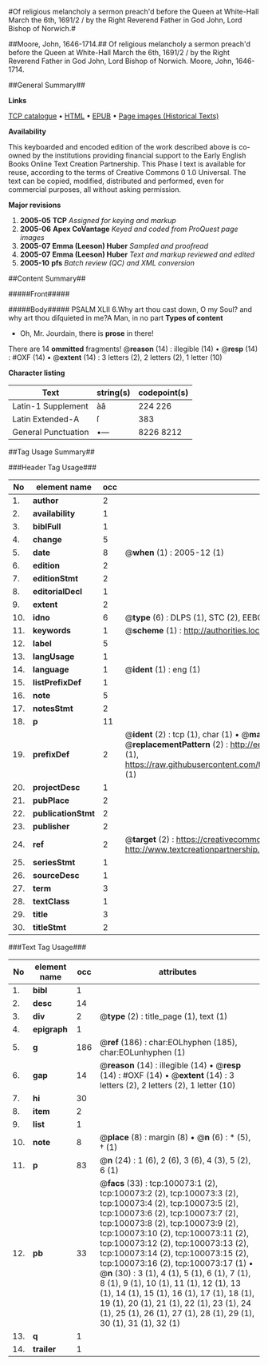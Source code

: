 #Of religious melancholy a sermon preach'd before the Queen at White-Hall March the 6th, 1691/2 / by the Right Reverend Father in God John, Lord Bishop of Norwich.#

##Moore, John, 1646-1714.##
Of religious melancholy a sermon preach'd before the Queen at White-Hall March the 6th, 1691/2 / by the Right Reverend Father in God John, Lord Bishop of Norwich.
Moore, John, 1646-1714.

##General Summary##

**Links**

[TCP catalogue](http://www.ota.ox.ac.uk/tcp/)  • 
[HTML](http://tei.it.ox.ac.uk/tcp/Texts-HTML/free/A51/A51223.html)  • 
[EPUB](http://tei.it.ox.ac.uk/tcp/Texts-EPUB/free/A51/A51223.epub) • 
[Page images (Historical Texts)](https://data.historicaltexts.jisc.ac.uk/view?pubId=eebo-13540400e&pageId=eebo-13540400e-100073-1)

**Availability**

This keyboarded and encoded edition of the
	       work described above is co-owned by the institutions
	       providing financial support to the Early English Books
	       Online Text Creation Partnership. This Phase I text is
	       available for reuse, according to the terms of Creative
	       Commons 0 1.0 Universal. The text can be copied,
	       modified, distributed and performed, even for
	       commercial purposes, all without asking permission.

**Major revisions**

1. __2005-05__ __TCP__ *Assigned for keying and markup*
1. __2005-06__ __Apex CoVantage__ *Keyed and coded from ProQuest page images*
1. __2005-07__ __Emma (Leeson) Huber__ *Sampled and proofread*
1. __2005-07__ __Emma (Leeson) Huber__ *Text and markup reviewed and edited*
1. __2005-10__ __pfs__ *Batch review (QC) and XML conversion*

##Content Summary##

#####Front#####

#####Body#####
PSALM XLII 6.Why art thou cast down, O my Soul? and why art thou diſquieted in me?A Man, in no part 
**Types of content**

  * Oh, Mr. Jourdain, there is **prose** in there!

There are 14 **ommitted** fragments! 
 @__reason__ (14) : illegible (14)  •  @__resp__ (14) : #OXF (14)  •  @__extent__ (14) : 3 letters (2), 2 letters (2), 1 letter (10)

**Character listing**


|Text|string(s)|codepoint(s)|
|---|---|---|
|Latin-1 Supplement|àâ|224 226|
|Latin Extended-A|ſ|383|
|General Punctuation|•—|8226 8212|

##Tag Usage Summary##

###Header Tag Usage###

|No|element name|occ|attributes|
|---|---|---|---|
|1.|__author__|2||
|2.|__availability__|1||
|3.|__biblFull__|1||
|4.|__change__|5||
|5.|__date__|8| @__when__ (1) : 2005-12 (1)|
|6.|__edition__|2||
|7.|__editionStmt__|2||
|8.|__editorialDecl__|1||
|9.|__extent__|2||
|10.|__idno__|6| @__type__ (6) : DLPS (1), STC (2), EEBO-CITATION (1), OCLC (1), VID (1)|
|11.|__keywords__|1| @__scheme__ (1) : http://authorities.loc.gov/ (1)|
|12.|__label__|5||
|13.|__langUsage__|1||
|14.|__language__|1| @__ident__ (1) : eng (1)|
|15.|__listPrefixDef__|1||
|16.|__note__|5||
|17.|__notesStmt__|2||
|18.|__p__|11||
|19.|__prefixDef__|2| @__ident__ (2) : tcp (1), char (1)  •  @__matchPattern__ (2) : ([0-9\-]+):([0-9IVX]+) (1), (.+) (1)  •  @__replacementPattern__ (2) : http://eebo.chadwyck.com/downloadtiff?vid=$1&page=$2 (1), https://raw.githubusercontent.com/textcreationpartnership/Texts/master/tcpchars.xml#$1 (1)|
|20.|__projectDesc__|1||
|21.|__pubPlace__|2||
|22.|__publicationStmt__|2||
|23.|__publisher__|2||
|24.|__ref__|2| @__target__ (2) : https://creativecommons.org/publicdomain/zero/1.0/ (1), http://www.textcreationpartnership.org/docs/. (1)|
|25.|__seriesStmt__|1||
|26.|__sourceDesc__|1||
|27.|__term__|3||
|28.|__textClass__|1||
|29.|__title__|3||
|30.|__titleStmt__|2||


###Text Tag Usage###

|No|element name|occ|attributes|
|---|---|---|---|
|1.|__bibl__|1||
|2.|__desc__|14||
|3.|__div__|2| @__type__ (2) : title_page (1), text (1)|
|4.|__epigraph__|1||
|5.|__g__|186| @__ref__ (186) : char:EOLhyphen (185), char:EOLunhyphen (1)|
|6.|__gap__|14| @__reason__ (14) : illegible (14)  •  @__resp__ (14) : #OXF (14)  •  @__extent__ (14) : 3 letters (2), 2 letters (2), 1 letter (10)|
|7.|__hi__|30||
|8.|__item__|2||
|9.|__list__|1||
|10.|__note__|8| @__place__ (8) : margin (8)  •  @__n__ (6) : * (5), † (1)|
|11.|__p__|83| @__n__ (24) : 1 (6), 2 (6), 3 (6), 4 (3), 5 (2), 6 (1)|
|12.|__pb__|33| @__facs__ (33) : tcp:100073:1 (2), tcp:100073:2 (2), tcp:100073:3 (2), tcp:100073:4 (2), tcp:100073:5 (2), tcp:100073:6 (2), tcp:100073:7 (2), tcp:100073:8 (2), tcp:100073:9 (2), tcp:100073:10 (2), tcp:100073:11 (2), tcp:100073:12 (2), tcp:100073:13 (2), tcp:100073:14 (2), tcp:100073:15 (2), tcp:100073:16 (2), tcp:100073:17 (1)  •  @__n__ (30) : 3 (1), 4 (1), 5 (1), 6 (1), 7 (1), 8 (1), 9 (1), 10 (1), 11 (1), 12 (1), 13 (1), 14 (1), 15 (1), 16 (1), 17 (1), 18 (1), 19 (1), 20 (1), 21 (1), 22 (1), 23 (1), 24 (1), 25 (1), 26 (1), 27 (1), 28 (1), 29 (1), 30 (1), 31 (1), 32 (1)|
|13.|__q__|1||
|14.|__trailer__|1||
